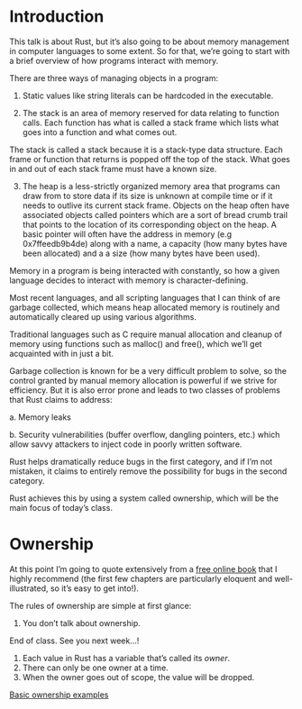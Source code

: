 # Introduction

This talk is about Rust, but it’s also going to be about memory management in computer languages to some extent. So for that, we’re going to start with a brief overview of how programs interact with memory.

There are three ways of managing objects in a program:

1. Static values like string literals can be hardcoded in the executable.

2. The stack is an area of memory reserved for data relating to function calls. Each function has what is called a stack frame which lists what goes into a function and what comes out.

The stack is called a stack because it is a stack-type data structure. Each frame or function that returns is popped off the top of the stack. What goes in and out of each stack frame must have a known size.

3. The heap is a less-strictly organized memory area that programs can draw from to store data if its size is unknown at compile time or if it needs to outlive its current stack frame. Objects on the heap often have associated objects called pointers which are a sort of bread crumb trail that points to the location of its corresponding object on the heap. A basic pointer will often have the address in memory (e.g 0x7ffeedb9b4de) along with a name, a capacity (how many bytes have been allocated) and a a size (how many bytes have been used).

Memory in a program is being interacted with constantly, so how a given language decides to interact with memory is character-defining.

Most recent languages, and all scripting languages that I can think of are garbage collected, which means heap allocated memory is routinely and automatically cleared up using various algorithms.

Traditional languages such as C require manual allocation and cleanup of memory using functions such as malloc() and free(), which we’ll get acquainted with in just a bit.

Garbage collection is known for be a very difficult problem to solve, so the control granted by manual memory allocation is powerful if we strive for efficiency. But it is also error prone and leads to two classes of problems that Rust claims to address:

a. Memory leaks

b. Security vulnerabilities (buffer overflow, dangling pointers, etc.) which allow savvy attackers to inject code in poorly written software.

Rust helps dramatically reduce bugs in the first category, and if I’m not mistaken, it claims to entirely remove the possibility for bugs in the second category.

Rust achieves this by using a system called ownership, which will be the main focus of today’s class.

# Ownership

At this point I’m going to quote extensively from a [free online book](https://doc.rust-lang.org/stable/book/second-edition/) that I highly recommend (the first few chapters are particularly eloquent and well-illustrated, so it’s easy to get into!).

The rules of ownership are simple at first glance:

1. You don’t talk about ownership.

End of class. See you next week...!

1. Each value in Rust has a variable that’s called its _owner_.
2. There can only be one owner at a time.
3. When the owner goes out of scope, the value will be dropped.

[Basic ownership examples](rust-examples/basic-ownership/src/main.rs)